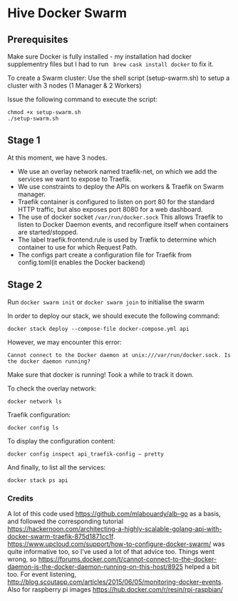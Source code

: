# Hive Docker Swarm
## Prerequisites
Make sure Docker is fully installed - my installation had docker supplementry files but I had to run ``` brew cask install docker``` to fix it.

To create a Swarm cluster: 
Use the shell script (setup-swarm.sh) to setup a cluster with 3 nodes (1 Manager & 2 Workers)

Issue the following command to execute the script:
```
chmod +x setup-swarm.sh
./setup-swarm.sh
```

## Stage 1
At this moment, we have 3 nodes. 

* We use an overlay network named traefik-net, on which we add the services we want to expose to Traefik.
* We use constraints to deploy the APIs on workers & Traefik on Swarm manager.
* Traefik container is configured to listen on port 80 for the standard HTTP traffic, but also exposes port 8080 for a web dashboard.
* The use of docker socket ```/var/run/docker.sock``` This allows Traefik to listen to Docker Daemon events, and reconfigure itself when containers are started/stopped.
* The label traefik.frontend.rule is used by Træfik to determine which container to use for which Request Path.
* The configs part create a configuration file for Traefik from config.toml(it enables the Docker backend)

## Stage 2

Run ```docker swarm init``` or ```docker swarm join``` to initialise the swarm

In order to deploy our stack, we should execute the following command:
```
docker stack deploy --compose-file docker-compose.yml api
```

However, we may encounter this error: 
```
Cannot connect to the Docker daemon at unix:///var/run/docker.sock. Is the docker daemon running?
```
Make sure that docker is running! Took a while to track it down. 


To check the overlay network:
```
docker network ls
```

Traefik configuration:
```
docker config ls
```

To display the configuration content:
```
docker config inspect api_traefik-config — pretty
```

And finally, to list all the services:
```
docker stack ps api
```

### Credits
A lot of this code used https://github.com/mlabouardy/alb-go as a basis, and followed the corresponding tutorial https://hackernoon.com/architecting-a-highly-scalable-golang-api-with-docker-swarm-traefik-875d1871cc1f.
https://www.upcloud.com/support/how-to-configure-docker-swarm/ was quite informative too, so I've used a lot of that advice too.
Things went wrong, so https://forums.docker.com/t/cannot-connect-to-the-docker-daemon-is-the-docker-daemon-running-on-this-host/8925 helped a bit too. For event listening, http://blog.scoutapp.com/articles/2015/06/05/monitoring-docker-events. Also for raspberry pi images https://hub.docker.com/r/resin/rpi-raspbian/
